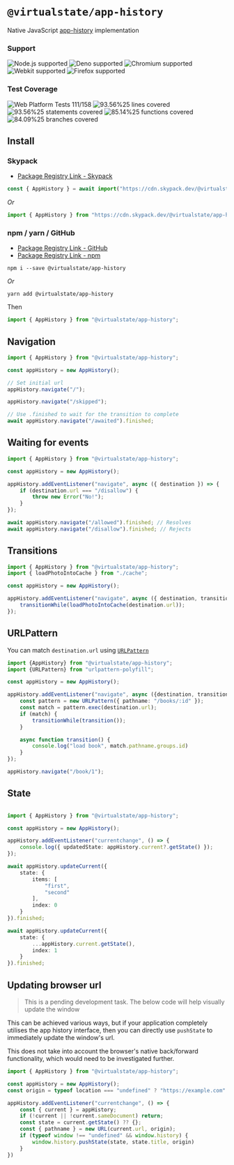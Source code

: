 # `@virtualstate/app-history`

Native JavaScript [app-history](https://github.com/WICG/app-history) implementation 

[//]: # (badges)

### Support

 ![Node.js supported](https://img.shields.io/badge/node-%3E%3D16.0.0-blue) ![Deno supported](https://img.shields.io/badge/deno-%3E%3D1.17.0-blue) ![Chromium supported](https://img.shields.io/badge/chromium-%3E%3D98.0.4695.0-blue) ![Webkit supported](https://img.shields.io/badge/webkit-%3E%3D15.4-blue) ![Firefox supported](https://img.shields.io/badge/firefox-%3E%3D94.0.1-blue)

 ### Test Coverage

 ![Web Platform Tests 111/158](https://img.shields.io/badge/Web%20Platform%20Tests-111%2F158-brightgreen) ![93.56%25 lines covered](https://img.shields.io/badge/lines-93.56%25-brightgreen) ![93.56%25 statements covered](https://img.shields.io/badge/statements-93.56%25-brightgreen) ![85.14%25 functions covered](https://img.shields.io/badge/functions-85.14%25-brightgreen) ![84.09%25 branches covered](https://img.shields.io/badge/branches-84.09%25-brightgreen)

[//]: # (badges)

## Install 

### Skypack

- [Package Registry Link - Skypack](https://www.skypack.dev/view/@virtualstate/app-history)

```typescript
const { AppHistory } = await import("https://cdn.skypack.dev/@virtualstate/app-history");
```

_Or_

```typescript
import { AppHistory } from "https://cdn.skypack.dev/@virtualstate/app-history";
```


### npm / yarn / GitHub


- [Package Registry Link - GitHub](https://github.com/virtualstate/app-history/packages)
- [Package Registry Link - npm](https://www.npmjs.com/package/@virtualstate/app-history)

```
npm i --save @virtualstate/app-history
```

_Or_

```
yarn add @virtualstate/app-history
```

Then

```typescript
import { AppHistory } from "@virtualstate/app-history";
```

## Navigation

```typescript
import { AppHistory } from "@virtualstate/app-history";

const appHistory = new AppHistory();

// Set initial url
appHistory.navigate("/");

appHistory.navigate("/skipped");

// Use .finished to wait for the transition to complete
await appHistory.navigate("/awaited").finished;

```

## Waiting for events

```typescript
import { AppHistory } from "@virtualstate/app-history";

const appHistory = new AppHistory();

appHistory.addEventListener("navigate", async ({ destination }) => {
    if (destination.url === "/disallow") {
        throw new Error("No!");
    }
});

await appHistory.navigate("/allowed").finished; // Resolves
await appHistory.navigate("/disallow").finished; // Rejects

```

## Transitions

```typescript
import { AppHistory } from "@virtualstate/app-history";
import { loadPhotoIntoCache } from "./cache";

const appHistory = new AppHistory();

appHistory.addEventListener("navigate", async ({ destination, transitionWhile }) => {
    transitionWhile(loadPhotoIntoCache(destination.url));
});
```

## URLPattern

You can match `destination.url` using [`URLPattern`](https://developer.mozilla.org/en-US/docs/Web/API/URL_Pattern_API)

```typescript
import {AppHistory} from "@virtualstate/app-history";
import {URLPattern} from "urlpattern-polyfill";

const appHistory = new AppHistory();

appHistory.addEventListener("navigate", async ({destination, transitionWhile}) => {
    const pattern = new URLPattern({ pathname: "/books/:id" });
    const match = pattern.exec(destination.url);
    if (match) {
        transitionWhile(transition());
    }

    async function transition() {
        console.log("load book", match.pathname.groups.id)
    }
});

appHistory.navigate("/book/1");
```

## State

```typescript

import { AppHistory } from "@virtualstate/app-history";

const appHistory = new AppHistory();

appHistory.addEventListener("currentchange", () => {
    console.log({ updatedState: appHistory.current?.getState() });
});

await appHistory.updateCurrent({
    state: {
        items: [
            "first",
            "second"
        ],
        index: 0
    }
}).finished;

await appHistory.updateCurrent({
    state: {
        ...appHistory.current.getState(),
        index: 1
    }
}).finished;
```


## Updating browser url

> This is a pending development task.
> The below code will help visually update the window

This can be achieved various ways, but if your application completely utilises
the app history interface, then you can directly use `pushState` to immediately
update the window's url.

This does not take into account the browser's native back/forward functionality,
which would need to be investigated further.

```typescript
import { AppHistory } from "@virtualstate/app-history";

const appHistory = new AppHistory();
const origin = typeof location === "undefined" ? "https://example.com" : location.origin;

appHistory.addEventListener("currentchange", () => {
    const { current } = appHistory;
    if (!current || !current.sameDocument) return;
    const state = current.getState() ?? {};
    const { pathname } = new URL(current.url, origin);
    if (typeof window !== "undefined" && window.history) {
        window.history.pushState(state, state.title, origin)
    }
})
```
